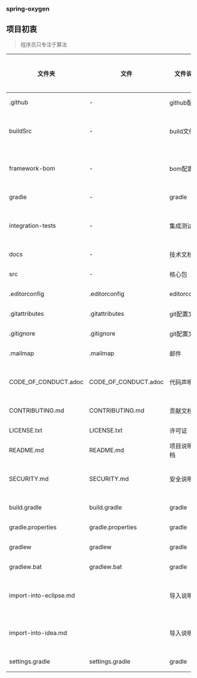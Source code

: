 ### spring-oxygen

## 项目初衷

> 程序员只专注于算法

| 文件夹 | 文件 | 文件说明 | 文件状态 |
| --- | --- | --- | --- | 
| .github | -  | github配置 | 启用 |
| buildSrc | - | build文件夹 | 暂不启用 |
| framework-bom | -  | bom配置 | 暂不启用 |
| gradle | - | gradle | 启用 |
| integration-tests | - | 集成测试 | 暂不启用 |
| docs | - | 技术文档 | 启用 |
| src | - | 核心包 | 启用 |
| .editorconfig | .editorconfig | editorconfig | 启用 |
| .gitattributes | .gitattributes | git配置文件 | 启用 |
| .gitignore | .gitignore | git配置文件 | 启用 |
| .mailmap | .mailmap | 邮件 | 启用 | 
| CODE_OF_CONDUCT.adoc | CODE_OF_CONDUCT.adoc | 代码声明 | 暂不启用 |
| CONTRIBUTING.md | CONTRIBUTING.md | 贡献文档 | 启用 |
| LICENSE.txt | LICENSE.txt | 许可证 | 启用 |
| README.md | README.md | 项目说明文档 | 启用 |
| SECURITY.md | SECURITY.md | 安全说明 | 暂不启用 |
| build.gradle | build.gradle  | gradle | 启用 |
| gradle.properties | gradle.properties | gradle | 启用 |
| gradlew | gradlew | gradle |  启用 |
| gradlew.bat | gradlew.bat | gradle | 启用 |
| import-into-eclipse.md |  | 导入说明 | 暂不启用 |
| import-into-idea.md | | 导入说明 | 暂不启用 |
| settings.gradle | settings.gradle | gradle | 启用 
